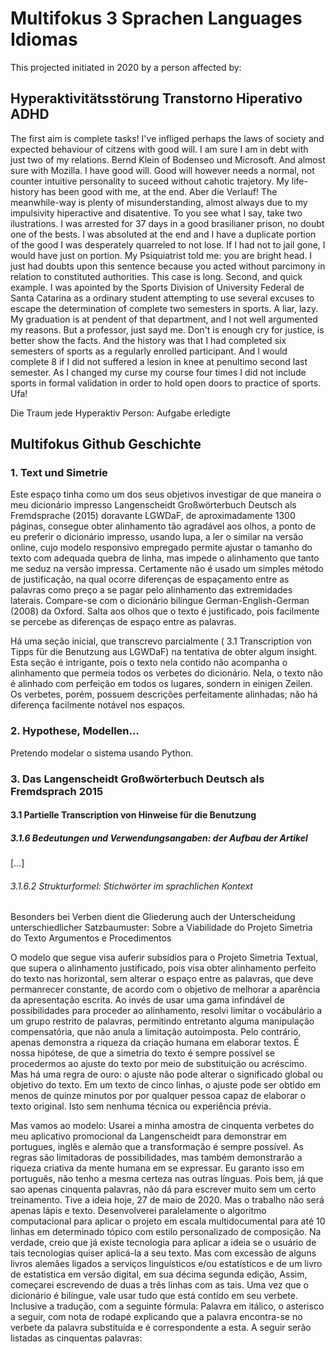 # Multifokus 3 Sprachen Languages Idiomas
This projected initiated in 2020 by a person affected by:

## Hyperaktivitätsstörung Transtorno Hiperativo ADHD

The first aim is complete tasks!
I've infliged perhaps the laws of society and expected behaviour of citzens with good will. I am sure I am in debt with just two of my relations. Bernd Klein of Bodenseo und Microsoft. And almost sure with Mozilla. I have good will. Good will however needs a normal, not counter intuitive personality to suceed without cahotic trajetory. My life-history has been good with me, at the end. Aber die Verlauf! The meanwhile-way is plenty of misunderstanding, almost always due to my impulsivity hiperactive and disatentive. To you see what I say, take two ilustrations. I was arrested for 37 days in a good brasilianer prison, no doubt one of the bests. I was absoluted at the end and I have a duplicate portion of the good I was desperately quarreled to not lose. If I had not to jail gone, I would have just on portion. My Psiquiatrist told me: you are bright head. I just had doubts upon this sentence because you acted without parcimony in relation to  constituted authorities. This case is long. Second, and quick example. I was apointed by the Sports Division of University Federal de Santa Catarina as a ordinary student attempting to use several excuses to escape the determination of complete two semesters in sports. A liar, lazy. My graduation is at pendent of that department, and I not well argumented my reasons. But a professor, just sayd me. Don't is enough cry for justice, is better show the facts. And the history was that I had completed six semesters of sports as a regularly enrolled participant. And I would complete 8 if I did not suffered a lesion in knee at penultimo second last semester. As I changed my curse my course four times I did not include sports in formal validation in order to hold open doors to practice of sports. Ufa! 

Die Traum jede Hyperaktiv Person: Aufgabe erledigte

## Multifokus Github Geschichte

### 1. Text und Simetrie

Este espaço tinha como um dos seus objetivos investigar de que maneira o meu dicionário impresso Langenscheidt Großwörterbuch Deutsch als Fremdsprache (2015) doravante LGWDaF, de aproximadamente 1300 páginas, consegue obter alinhamento tão agradável aos olhos, a ponto de eu preferir o dicionário impresso, usando lupa, a ler o similar na versão online, cujo modelo responsivo empregado permite ajustar o tamanho do texto com adequada quebra de linha, mas impede o alinhamento que tanto me seduz na versão impressa. Certamente não é usado um simples método de justificação, na qual ocorre diferenças de espaçamento entre as palavras como preço a se pagar pelo alinhamento das extremidades laterais. Compare-se com o dicionário bilíngue German-English-German (2008) da Oxford. Salta aos olhos que o texto é justificado, pois facilmente se percebe as diferenças de espaço entre as palavras.

Há uma seção inicial, que transcrevo parcialmente ( 3.1 Transcription von Tipps für die Benutzung aus LGWDaF) na tentativa de obter algum insight. Esta seção é intrigante, pois o texto nela contido não acompanha o alinhamento que permeia todos os verbetes do dicionário. Nela, o texto não é alinhado com perfeição em todos os lugares, sondern in einigen Zeilen. Os verbetes, porém, possuem descrições perfeitamente alinhadas; não há diferença facilmente notável nos espaços.

### 2. Hypothese, Modellen…

Pretendo modelar o sistema usando Python.

### 3. Das Langenscheidt Großwörterbuch Deutsch als Fremdsprach 2015
#### 3.1 Partielle Transcription von Hinweise für die Benutzung


##### 3.1.6 Bedeutungen und Verwendungsangaben: der Aufbau der Artikel

[…]
###### 3.1.6.2 Strukturformel: Stichwörter im sprachlichen Kontext

Besonders bei Verben dient die Gliederung auch der Unterscheidung unterschiedlicher Satzbaumuster:
Sobre a Viabilidade do Projeto Simetria do Texto
Argumentos e Procedimentos

O modelo que segue visa auferir subsídios para o Projeto Simetria Textual, que supera o alinhamento justificado, pois visa obter alinhamento perfeito do texto nas horizontal, sem alterar o espaço entre as palavras, que deve permanrecer constante, de acordo com o objetivo de melhorar a aparência da apresentação escrita. Ao invés de usar uma gama infindável de possibilidades para proceder ao alinhamento, resolvi limitar o vocábulário a um grupo restrito de palavras, permitindo entretanto alguma manipulação compensatória, que não anula a limitação autoimposta. Pelo contrário, apenas demonstra a riqueza da criação humana em elaborar textos. É nossa hipótese, de que a simetria do texto é sempre possível se procedermos ao ajuste do texto por meio de substituição ou acréscimo. Mas há uma regra de ouro: o ajuste não pode alterar o significado global ou objetivo do texto. Em um texto de cinco linhas, o ajuste pode ser obtido em menos de quinze minutos por por qualquer pessoa capaz de elaborar o texto original. Isto sem nenhuma técnica ou experiência prévia.

Mas vamos ao modelo: Usarei a minha amostra de cinquenta verbetes do meu aplicativo promocional da Langenscheidt para demonstrar em portugues, inglês e alemão que a transformação é sempre possível. As regras são limitadoras de possibilidades, mas também demonstrarão a riqueza criativa da mente humana em se expressar. Eu garanto isso em português, não tenho a mesma certeza nas outras línguas. Pois bem, já que sao apenas cinquenta palavras, não dá para escrever muito sem um certo treinamento. Tive a ideia hoje, 27 de maio de 2020. Mas o trabalho não será apenas lápis e texto. Desenvolverei paralelamente o algoritmo computacional para aplicar o projeto em escala multidocumental para até 10 linhas em determinado tópico com estilo personalizado de composição. Na verdade, creio que já existe tecnologia para aplicar a ideia se o usuário de tais tecnologias quiser aplicá-la a seu texto. Mas com excessão de alguns livros alemães ligados a serviços linguísticos e/ou estatísticos e de um livro de estatistica em versão digital, em sua décima segunda edição, Assim, começarei escrevendo de duas a três linhas com as tais. Uma vez que o dicionário é bilíngue, vale usar tudo que está contido em seu verbete. Inclusive a tradução, com a seguinte fórmula: Palavra em itálico, o asterisco a seguir, com nota de rodapé explicando que a palavra encontra-se no verbete da palavra substituída e é correspondente a esta. A seguir serão listadas as cinquentas palavras:

